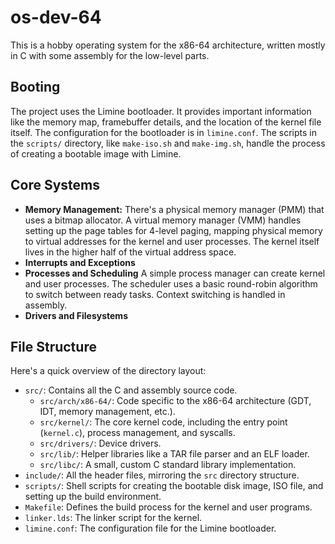# os-dev-64

This is a hobby operating system for the x86-64 architecture, written mostly in C with some assembly for the low-level parts.

## Booting

The project uses the Limine bootloader. It provides important information like the memory map, framebuffer details, and the location of the kernel file itself.
The configuration for the bootloader is in `limine.conf`. The scripts in the `scripts/` directory, like `make-iso.sh` and `make-img.sh`, handle the process of creating a bootable image with Limine.

## Core Systems

*   **Memory Management:** There's a physical memory manager (PMM) that uses a bitmap allocator. A virtual memory manager (VMM) handles setting up the page tables for 4-level paging, mapping physical memory to virtual addresses for the kernel and user processes. The kernel itself lives in the higher half of the virtual address space.
*   **Interrupts and Exceptions**
*   **Processes and Scheduling** A simple process manager can create kernel and user processes. The scheduler uses a basic round-robin algorithm to switch between ready tasks. Context switching is handled in assembly.
*   **Drivers and Filesystems**

## File Structure

Here's a quick overview of the directory layout:

*   `src/`: Contains all the C and assembly source code.
    *   `src/arch/x86-64/`: Code specific to the x86-64 architecture (GDT, IDT, memory management, etc.).
    *   `src/kernel/`: The core kernel code, including the entry point (`kernel.c`), process management, and syscalls.
    *   `src/drivers/`: Device drivers.
    *   `src/lib/`: Helper libraries like a TAR file parser and an ELF loader.
    *   `src/libc/`: A small, custom C standard library implementation.
*   `include/`: All the header files, mirroring the `src` directory structure.
*   `scripts/`: Shell scripts for creating the bootable disk image, ISO file, and setting up the build environment.
*   `Makefile`: Defines the build process for the kernel and user programs.
*   `linker.lds`: The linker script for the kernel.
*   `limine.conf`: The configuration file for the Limine bootloader.
